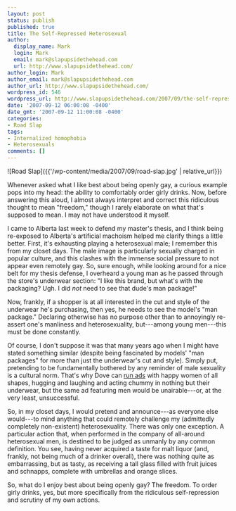 ```yaml
---
layout: post
status: publish
published: true
title: The Self-Repressed Heterosexual
author:
  display_name: Mark
  login: Mark
  email: mark@slapupsidethehead.com
  url: http://www.slapupsidethehead.com/
author_login: Mark
author_email: mark@slapupsidethehead.com
author_url: http://www.slapupsidethehead.com/
wordpress_id: 546
wordpress_url: http://www.slapupsidethehead.com/2007/09/the-self-repressed-heterosexual/
date: '2007-09-12 06:00:08 -0400'
date_gmt: '2007-09-12 11:00:08 -0400'
categories:
- Road Slap
tags:
- Internalized homophobia
- Heterosexuals
comments: []
---
```

![Road Slap]({{'/wp-content/media/2007/09/road-slap.jpg' | relative_url}})

Whenever asked what I like best about being openly gay, a curious example pops into my head: the ability to comfortably order girly drinks. Now, before answering this aloud, I almost always interpret and correct this ridiculous thought to mean "freedom," though I rarely elaborate on what that's supposed to mean. I may not have understood it myself.

I came to Alberta last week to defend my master's thesis, and I think being re-exposed to Alberta's artificial machoism helped me clarify things a little better. First, it's exhausting playing a heterosexual male; I remember this from my closet days. The male image is particularly sexually charged in popular culture, and this clashes with the immense social pressure to not appear even remotely gay. So, sure enough, while looking around for a nice belt for my thesis defense, I overheard a young man as he passed through the store's underwear section: "I like this brand, but what's with the packaging? Ugh. I did _not_ need to see that dude's man package!"

Now, frankly, if a shopper is at all interested in the cut and style of the underwear he's purchasing, then yes, he needs to see the model's "man package." Declaring otherwise has no purpose other than to annoyingly re-assert one's manliness and heterosexuality, but---among young men---this must be done constantly.

Of course, I don't suppose it was that many years ago when I might have stated something similar (despite being fascinated by models' "man packages" for more than just the underwear's cut and style). Simply put, pretending to be fundamentally bothered by any reminder of male sexuality is a cultural norm. That's why Dove can [run ads](http://www.campaignforrealbeauty.com.au/in-the-news/ad-campaign.asp "Happy half-naked women!") with happy women of all shapes, hugging and laughing and acting chummy in nothing but their underwear, but the same ad featuring men would be unairable---or, at the very least, unsuccessful.

So, in my closet days, I would pretend and announce---as everyone else would---to mind anything that could remotely challenge my (admittedly completely non-existent) heterosexuality. There was only one exception. A particular action that, when performed in the company of all-around heterosexual men, is destined to be judged as unmanly by any common definition. You see, having never acquired a taste for malt liquor (and, frankly, not being much of a drinker overall), there was nothing quite as embarrassing, but as tasty, as receiving a tall glass filled with fruit juices and schnapps, complete with umbrellas and orange slices.

So, what do I enjoy best about being openly gay? The freedom. To order girly drinks, yes, but more specifically from the ridiculous self-repression and scrutiny of my own actions.

